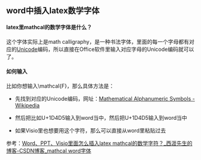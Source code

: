 ## word中插入latex数学字体

#### latex里mathcal的数学字体是什么？

这个字体实际上是math calligraphy，是一种书法字体，里面的每一个字母都有对应的[Unicode](https://so.csdn.net/so/search?q=Unicode&spm=1001.2101.3001.7020)编码，所以直接在Office软件里输入对应字母的Unicode编码就可以了。



#### 如何输入

比如你想输入\mathcal{F}，那么具体方法是：

- 先找到对应的Unicode编码，网址：[Mathematical Alphanumeric Symbols - Wikipedia](https://en.wikipedia.org/wiki/Mathematical_Alphanumeric_Symbols#Latin_letters)

- 然后把比如U+1D4D5输入到word当中，然后把U+1D4D5输入到word当中
- 如果Visio里也想要用这个字符，那么可以直接从word里粘贴过去



参考：[Word、PPT、Visio里面怎么插入latex mathcal的数学字符？_西涯先生的博客-CSDN博客_mathcal word字体](https://blog.csdn.net/handsome_for_kill/article/details/123313323)